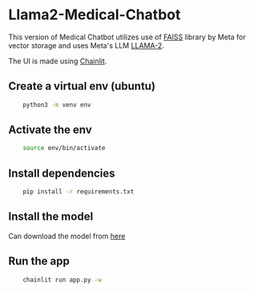 # Llama2-Medical-Chatbot
This version of Medical Chatbot utilizes use of [FAISS](https://github.com/facebookresearch/faiss) library by Meta for vector storage and uses Meta's LLM [LLAMA-2](https://llama.meta.com/llama2/).


The UI is made using [Chainlit](https://github.com/Chainlit/chainlit?tab=readme-ov-file).


## Create a virtual env (ubuntu)
``` bash
    python3 -m venv env
```

## Activate the env
``` bash
    source env/bin/activate
```

## Install dependencies

```bash
    pip install -r requirements.txt
```
## Install the model

Can download the model from [here](https://huggingface.co/TheBloke/Llama-2-7B-Chat-GGML/tree/main)

## Run the app

```bash
    chainlit run app.py -w
```
